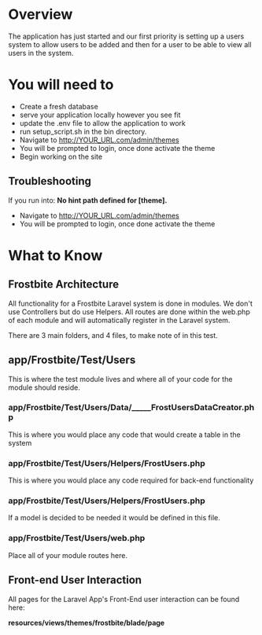 
# Overview

The application has just started and our first priority is setting up a users
system to allow users to be added and then for a user to be able to view all users
in the system.

# You will need to

* Create a fresh database
* serve your application locally however you see fit
* update the .env file to allow the application to work
* run setup_script.sh in the bin directory.
* Navigate to http://YOUR_URL.com/admin/themes
* You will be prompted to login, once done activate the theme
* Begin working on the site

## Troubleshooting

If you run into:
__No hint path defined for [theme].__

* Navigate to http://YOUR_URL.com/admin/themes
* You will be prompted to login, once done activate the theme

# What to Know

## Frostbite Architecture

All functionality for a Frostbite Laravel system is done in modules. We don't use
Controllers but do use Helpers. All routes are done within the web.php of each module
and will automatically register in the Laravel system.

There are 3 main folders, and 4 files, to make note of in this test.

## app/Frostbite/Test/Users

This is where the test module lives and where all of your code for the module should reside.


### app/Frostbite/Test/Users/Data/_____FrostUsersDataCreator.php

This is where you would place any code that would create a table in the system

### app/Frostbite/Test/Users/Helpers/FrostUsers.php

This is where you would place any code required for back-end functionality

### app/Frostbite/Test/Users/Helpers/FrostUsers.php

If a model is decided to be needed it would be defined in this file.

### app/Frostbite/Test/Users/web.php

Place all of your module routes here.

## Front-end User Interaction

All pages for the Laravel App's Front-End user interaction can be found here:

__resources/views/themes/frostbite/blade/page__
